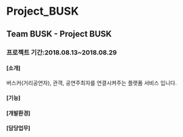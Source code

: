 # Project_BUSK
## Team BUSK  - Project BUSK 

### 프로젝트 기간:2018.08.13~2018.08.29

#### [소개]

버스커(거리공연자), 관객, 공연주최자를 연결시켜주는 플랫폼 서비스 입니다.


#### [기능]

#### [개발환경]

#### [담당업무]

